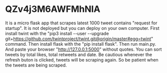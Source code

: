 # QZv4j3M6AWFMhNIA

It is a micro flask app that scrapes latest 1000 tweet contains "request for startup". It is not deployed but you can deploy on your own computer. First install twint with the "pip3 install --user --upgrade git+https://github.com/twintproject/twint.git@origin/master#egg=twint" command. Then install flask with the "pip install flask". Then run main.py. And paste your browser "http://127.0.0.1:5000" without quotes. You can sort tweets by total likes, total retweets and date. Be cautious whenever the refresh buton is clicked, tweets will be scraping again. So be patient when the tweets are being scraped. 



